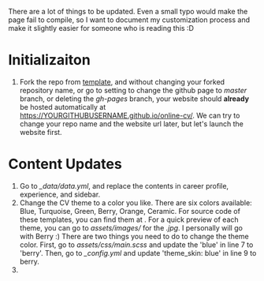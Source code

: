 There are a lot of things to be updated. Even a small typo would make the page fail to compile, so I want to document my customization process and make it slightly easier for someone who is reading this :D

# Initializaiton
1. Fork the repo from [template](https://github.com/sharu725/online-cv), and without changing your forked repository name, or go to setting to change the github page to *master* branch, or deleting the *gh-pages* branch, your website should **already** be hosted automatically at https://YOURGITHUBUSERNAME.github.io/online-cv/. We can try to change your repo name and the website url later, but let's launch the website first. 

# Content Updates
1. Go to *_data/data.yml*, and replace the contents in career profile, experience, and sidebar. 
2. Change the CV theme to a color you like. There are six colors available: Blue, Turquoise, Green, Berry, Orange, Ceramic. For source code of these templates, you can find them at . For a quick preview of each theme, you can go to *assets/images/* for the *.jpg*. I personally will go with Berry :) There are two things you need to do to change the theme color. First, go to *assets/css/main.scss* and update the 'blue' in line 7 to 'berry'. Then, go to *_config.yml* and update 'theme_skin: blue' in line 9 to berry. 
3. 
